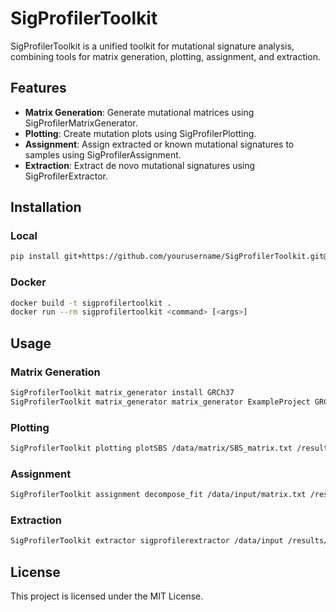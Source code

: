 # SigProfilerToolkit

SigProfilerToolkit is a unified toolkit for mutational signature analysis, combining tools for matrix generation, plotting, assignment, and extraction.

## Features
- **Matrix Generation**: Generate mutational matrices using SigProfilerMatrixGenerator.
- **Plotting**: Create mutation plots using SigProfilerPlotting.
- **Assignment**: Assign extracted or known mutational signatures to samples using SigProfilerAssignment.
- **Extraction**: Extract de novo mutational signatures using SigProfilerExtractor.

## Installation
### Local
```bash
pip install git+https://github.com/yourusername/SigProfilerToolkit.git@main
```

### Docker
```bash
docker build -t sigprofilertoolkit .
docker run --rm sigprofilertoolkit <command> [<args>]
```

## Usage
### Matrix Generation
```bash
SigProfilerToolkit matrix_generator install GRCh37
SigProfilerToolkit matrix_generator matrix_generator ExampleProject GRCh37 /data/input_files
```

### Plotting
```bash
SigProfilerToolkit plotting plotSBS /data/matrix/SBS_matrix.txt /results/sbs_plots ExampleProject 96
```

### Assignment
```bash
SigProfilerToolkit assignment decompose_fit /data/input/matrix.txt /results/output_dir
```

### Extraction
```bash
SigProfilerToolkit extractor sigprofilerextractor /data/input /results/output_dir
```

## License
This project is licensed under the MIT License.
